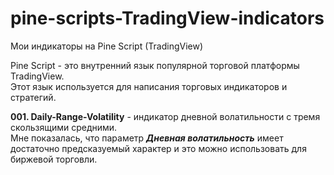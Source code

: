 # pine-scripts-TradingView-indicators
Мои индикаторы на Pine Script (TradingView)

Pine Script - это внутренний язык популярной торговой платформы TradingView.  
Этот язык используется для написания торговых индикаторов и стратегий.

**001. Daily-Range-Volatility** - индикатор дневной волатильности с тремя скользящими средними.  
Мне показалась, что параметр ***Дневная волатильность*** имеет достаточно предсказуемый характер и это можно использовать для биржевой торговли.


